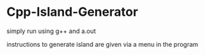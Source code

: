 # Cpp-Island-Generator

simply run using g++ and a.out

instructions to generate island are given via a menu in the program
